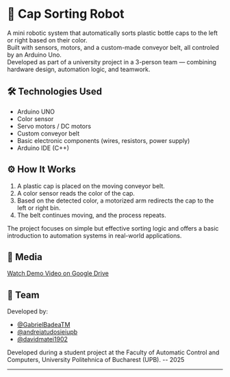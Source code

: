 # 🎯 Cap Sorting Robot

A mini robotic system that automatically sorts plastic bottle caps to the left or right based on their color.  
Built with sensors, motors, and a custom-made conveyor belt, all controled by an Arduino Uno.  
Developed as part of a university project in a 3-person team — combining hardware design, automation logic, and teamwork.

## 🛠️ Technologies Used

- Arduino UNO
- Color sensor
- Servo motors / DC motors
- Custom conveyor belt
- Basic electronic components (wires, resistors, power supply)
- Arduino IDE (C++)

## ⚙️ How It Works

1. A plastic cap is placed on the moving conveyor belt.
2. A color sensor reads the color of the cap.
3. Based on the detected color, a motorized arm redirects the cap to the left or right bin.
4. The belt continues moving, and the process repeats.

The project focuses on simple but effective sorting logic and offers a basic introduction to automation systems in real-world applications.

## 📸 Media

[Watch Demo Video on Google Drive](https://drive.google.com/drive/folders/1TWQZ1HtLg4hBNpVclLsxRUMKx4vEO6sz)

## 🤝 Team

Developed by:  
- [@GabrielBadeaTM](https://github.com/GabrielBadeaTM)
- [@andreiatudosieiupb](https://github.com/andreiatudosieiupb)
- [@davidmatei1902](https://github.com/davidmatei1902)

Developed during a student project at the Faculty of Automatic Control and Computers, University Politehnica of Bucharest (UPB). -- 2025

---

